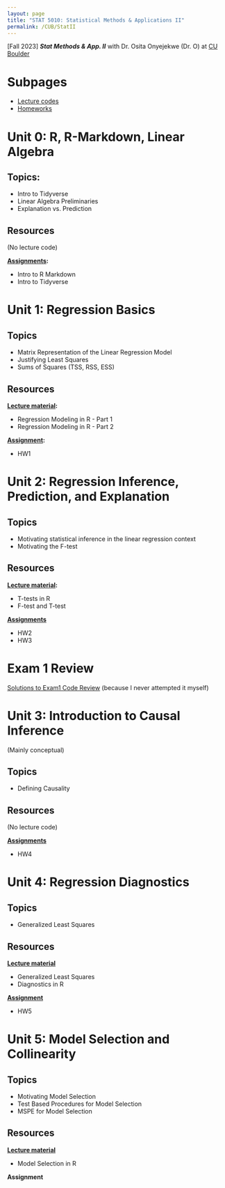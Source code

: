 ```yaml
---
layout: page
title: "STAT 5010: Statistical Methods & Applications II"
permalink: /CUB/StatII
---
```


[Fall 2023] ***Stat Methods & App. II*** with Dr. Osita Onyejekwe (Dr. O) at [CU Boulder](../../CUB.md)

# Subpages

- [Lecture codes](class_code.md)
- [Homeworks](homeworks.md)

# Unit 0: R, R-Markdown, Linear Algebra
## Topics:

- Intro to Tidyverse
- Linear Algebra Preliminaries
- Explanation vs. Prediction

## Resources
(No lecture code)

**[Assignments](homeworks.md#unit-0-r-r-markdown-linear-algebra):**

- Intro to R Markdown
- Intro to Tidyverse

# Unit 1: Regression Basics
## Topics

- Matrix Representation of the Linear Regression Model
- Justifying Least Squares
- Sums of Squares (TSS, RSS, ESS)

## Resources
**[Lecture material](class_code.md#unit-1-regression-basics):**

- Regression Modeling in R - Part 1
- Regression Modeling in R - Part 2


**[Assignment](homeworks.md#unit-1-regression-basics):**

- HW1

# Unit 2: Regression Inference, Prediction, and Explanation
## Topics

- Motivating statistical inference in the linear regression context
- Motivating the F-test

## Resources
**[Lecture material](class_code.md#unit-2-regression-inference-prediction-and-explanation):**

- T-tests in R
- F-test and T-test

**[Assignments](homeworks.md#unit-2-regression-inference-prediction-and-explanation)**

- HW2
- HW3

# Exam 1 Review

[Solutions to Exam1 Code Review](Exam1Review/STAT5010_Exam1ReviewCoding-Solutions.html) (because I never attempted it myself)

# Unit 3: Introduction to Causal Inference

(Mainly conceptual)

## Topics

- Defining Causality

## Resources

(No lecture code)

**[Assignments](homeworks.md#unit-3-introduction-to-causal-inference)**

- HW4

# Unit 4: Regression Diagnostics

## Topics

- Generalized Least Squares

## Resources

**[Lecture material](class_code.md#unit-4-regression-diagnostics)**

- Generalized Least Squares
- Diagnostics in R

**[Assignment](homeworks.md#unit-4-regression-diagnostics)**

- HW5

# Unit 5: Model Selection and Collinearity

## Topics

- Motivating Model Selection
- Test Based Procedures for Model Selection
- MSPE for Model Selection

## Resources

**[Lecture material](class_code.md#unit-5-model-selection-and-collinearity)**

- Model Selection in R

**Assignment**
